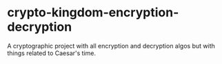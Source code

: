 # crypto-kingdom-encryption-decryption
A cryptographic project with all encryption and decryption algos but with things related to Caesar's time.

